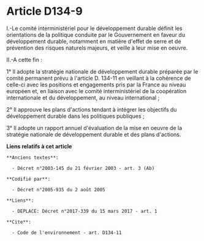 # Article D134-9

I.-Le comité interministériel pour le développement durable définit les orientations de la politique conduite par le
Gouvernement en faveur du développement durable, notamment en matière d'effet de serre et de prévention des risques naturels
majeurs, et veille à leur mise en oeuvre. 

II.-A cette fin : 

1° Il adopte la stratégie nationale de développement durable préparée par le comité permanent prévu à l'article D. 134-11 en
veillant à la cohérence de celle-ci avec les positions et engagements pris par la France au niveau européen et, en liaison
avec le comité interministériel de la coopération internationale et du développement, au niveau international ; 

2° Il approuve les plans d'actions tendant à intégrer les objectifs du développement durable dans les politiques publiques ; 

3° Il adopte un rapport annuel d'évaluation de la mise en oeuvre de la stratégie nationale de développement durable et des
plans d'actions.

**Liens relatifs à cet article**

	**Anciens textes**:

	  - Décret n°2003-145 du 21 février 2003 - art. 3 (Ab)

	**Codifié par**:

	  - Décret n°2005-935 du 2 août 2005

	**Liens**:

	  - DEPLACE: Décret n°2017-339 du 15 mars 2017 - art. 1

	**Cite**:

	  - Code de l'environnement - art. D134-11
